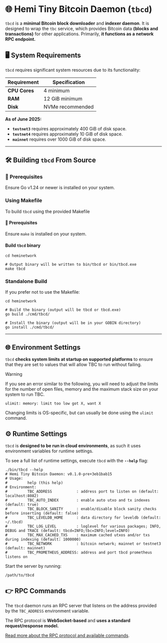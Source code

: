 # 🌐 Hemi Tiny Bitcoin Daemon (`tbcd`)

`tbcd` is a **minimal Bitcoin block downloader** and **indexer daemon**. It is designed to wrap the `tbc` service, which
provides Bitcoin data **(blocks and transactions)** for other applications. Primarily, **it functions as a network RPC
endpoint.**

## 🖥️ System Requirements

`tbcd` requires significant system resources due to its functionality:

| Requirement   | Specification    |
|---------------|------------------|
| **CPU Cores** | 4 minimum        |
| **RAM**       | 12 GiB minimum   |
| **Disk**      | NVMe recommended |

**As of June 2025:**

- **`testnet3`** requires approximately 400 GiB of disk space.
- **`testnet4`** requires approximately 10 GiB of disk space.
- **`mainnet`** requires over 1000 GiB of disk space.

---

## 🛠️ Building `tbcd` From Source

### 🏁 Prerequisites

Ensure Go v1.24 or newer is installed on your system.

### Using Makefile

To build `tbcd` using the provided Makefile

#### 🏁 Prerequisites

Ensure `make` is installed on your system.

#### Build `tbcd` binary

```shell
cd heminetwork

# Output binary will be written to bin/tbcd or bin/tbcd.exe
make tbcd
```

### Standalone Build

If you prefer not to use the Makefile:

```shell
cd heminetwork

# Build the binary (output will be tbcd or tbcd.exe)
go build ./cmd/tbcd/

# Install the binary (output will be in your GOBIN directory)
go install ./cmd/tbcd/
```

---

## 🌐 Environment Settings

`tbcd` **checks system limits at startup on supported platforms** to ensure that they are set to values that will allow
TBC to run without failing.

> [!WARNING]
> If you see an error similar to the following, you will need to adjust the limits for the number of open files, memory
> and the maximum stack size on your system to run TBC.

```
ulimit: memory: limit too low got X, want X
```

Changing limits is OS-specific, but can usually be done using the `ulimit` command.

## ⚙️ Runtime Settings

`tbcd` is **designed to be run in cloud environments**, as such it uses environment variables for runtime settings.

To see a full list of runtime settings, execute `tbcd` with the **`--help`** flag:

```shell
./bin/tbcd --help
# Hemi Tiny Bitcoin Daemon: v0.1.0-pre+3eb1bab15
# Usage:
#         help (this help)
# Environment:
#         TBC_ADDRESS           : address port to listen on (default: localhost:8082)
#         TBC_AUTO_INDEX        : enable auto utxo and tx indexes (default: true)
#         TBC_BLOCK_SANITY      : enable/disable block sanity checks before inserting (default: false)
#         TBC_LEVELDB_HOME      : data directory for leveldb (default: ~/.tbcd)
#         TBC_LOG_LEVEL         : loglevel for various packages; INFO, DEBUG and TRACE (default: tbcd=INFO;tbc=INFO;level=INFO)
#         TBC_MAX_CACHED_TXS    : maximum cached utxos and/or txs during indexing (default: 1000000)
#         TBC_NETWORK           : bitcoin network; mainnet or testnet3 (default: mainnet)
#         TBC_PROMETHEUS_ADDRESS: address and port tbcd prometheus listens on
```

Start the server by running:

```shell
/path/to/tbcd
```

## 👉 RPC Commands

The `tbcd` daemon runs an RPC server that listens on the address provided by the `TBC_ADDRESS` environment variable.

The RPC protocol is **WebSocket-based** and **uses a standard request/response model.**

[Read more about the RPC protocol and available commands](../../api/tbcapi/README.md).
